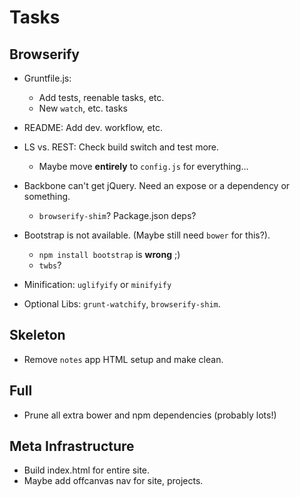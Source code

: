 Tasks
=====

## Browserify

* Gruntfile.js:
    * Add tests, reenable tasks, etc.
    * New `watch`, etc. tasks

* README: Add dev. workflow, etc.

* LS vs. REST: Check build switch and test more.
    * Maybe move **entirely** to `config.js` for everything...

* Backbone can't get jQuery. Need an expose or a dependency or something.
    * `browserify-shim`? Package.json deps?

* Bootstrap is not available. (Maybe still need `bower` for this?).
    * `npm install bootstrap` is **wrong** ;)
    * `twbs`?

* Minification: `uglifyify` or `minifyify`

* Optional Libs: `grunt-watchify`, `browserify-shim`.

## Skeleton

* Remove `notes` app HTML setup and make clean.

## Full

* Prune all extra bower and npm dependencies (probably lots!)

## Meta Infrastructure

* Build index.html for entire site.
* Maybe add offcanvas nav for site, projects.
